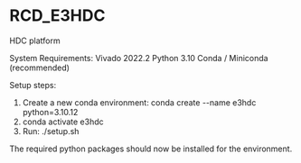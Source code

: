 # RCD_E3HDC
HDC platform 

System Requirements:
Vivado 2022.2
Python 3.10
Conda / Miniconda (recommended)

Setup steps:
1. Create a new conda environment: conda create --name e3hdc python=3.10.12
2. conda activate e3hdc
3. Run: ./setup.sh

The required python packages should now be installed for the environment.

